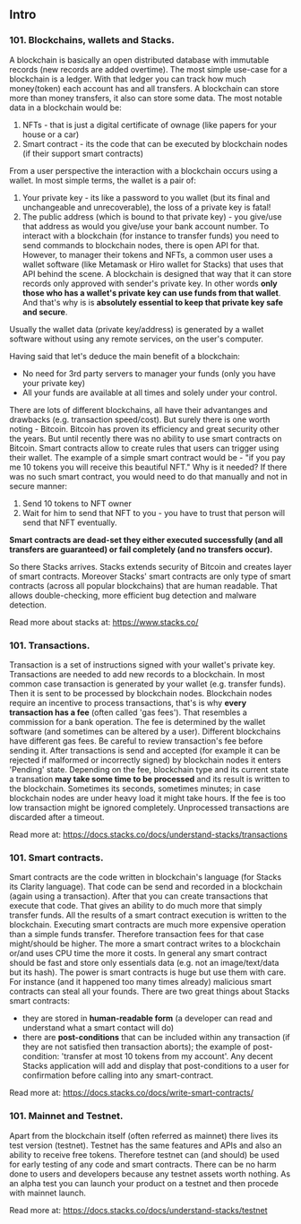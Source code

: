 ## Intro

### 101. Blockchains, wallets and Stacks.

A blockchain is basically an open distributed database with immutable records (new records are added overtime). The most simple use-case for a blockchain is a ledger. With that ledger you can track how much money(token) each account has and all transfers. A blockchain can store more than money transfers, it also can store some data. The most notable data in a blockchain would be:
1) NFTs - that is just a digital certificate of ownage (like papers for your house or a car)
2) Smart contract - its the code that can be executed by blockchain nodes (if their support smart contracts)

From a user perspective the interaction with a blockchain occurs using a wallet. In most simple terms, 
the wallet is a pair of:
1) Your private key - its like a password to you wallet (but its final and unchangeable and unrecoverable), the loss of a private key is fatal!
2) The public address (which is bound to that private key) - you give/use that address as would you give/use your bank account number.
To interact with a blockchain (for instance to transfer funds) you need to send commands to blockchain nodes, there is open API for that.
However, to manager their tokens and NFTs, a common user uses a wallet software (like Metamask or Hiro wallet for Stacks) 
that uses that API behind the scene. 
A blockchain is designed that way that it can store records only approved with sender's private key. In other words **only those who
has a wallet's private key can use funds from that wallet**. And that's why is is **absolutely essential to keep that private key safe and secure**. 

Usually the wallet data (private key/address) is generated by a wallet software without using any remote services, on the user's computer.

Having said that let's deduce the main benefit of a blockchain:
* No need for 3rd party servers to manager your funds (only you have your private key)
* All your funds are available at all times and solely under your control.

There are lots of different blockchains, all have their advantanges and drawbacks (e.g. transaction speed/cost). But surely there is one worth noting - Bitcoin. Bitcoin has proven its efficiency and great security other the years. But until recently there was no ability to use smart contracts on Bitcoin. Smart contracts allow to create rules that users can trigger using their wallet. The example of a simple smart contract would be - "if you pay me 10 tokens you will receive this beautiful NFT." Why is it needed? If there was no such smart contract, you would need to do that manually and not in secure manner:
1) Send 10 tokens to NFT owner
2) Wait for him to send that NFT to you - you have to trust that person will send that NFT eventually.

**Smart contracts are dead-set they either executed successfully (and all transfers are guaranteed) or fail completely (and no transfers occur).**

So there Stacks arrives. Stacks extends security of Bitcoin and creates layer of smart contracts. Moreover Stacks' smart contracts are only type of smart contracts (across all popular blockchains) that are human readable. That allows double-checking, more efficient bug detection and malware detection.

Read more about stacks at: https://www.stacks.co/

### 101. Transactions.

Transaction is a set of instructions signed with your wallet's private key. Transactions are needed to add new records to a blockchain. In most common case transaction is generated by your wallet (e.g. transfer funds). Then it is sent to be processed by blockchain nodes. Blockchain nodes require an incentive to process transactions, that's is why **every transaction has a fee** (often called 'gas fees'). That resembles a commission for a bank operation. The fee is determined by the wallet software (and sometimes can be altered by a user). Different blockchains have different gas fees. Be careful to review transaction's fee before sending it. After transactions is send and accepted (for example it can be rejected if malformed or incorrectly signed) by blockchain nodes it enters 'Pending' state. Depending on the fee, blockchain type and its current state a transation **may take some time to be processed** and its result is written to the blockchain. Sometimes its seconds, sometimes minutes; in case blockchain nodes are under heavy load it might take hours. If the fee is too low transaction might be ignored completely.
Unprocessed transactions are discarded after a timeout.

Read more at: https://docs.stacks.co/docs/understand-stacks/transactions

### 101. Smart contracts.
Smart contracts are the code written in blockchain's language (for Stacks its Clarity language). That code can be send and recorded in a blockchain (again using a transaction). After that you can create transactions that execute that code. That gives an ability to do much more that simply transfer funds. All the results of a smart contract execution is written to the blockchain. Executing smart contracts are much more expensive operation than a simple funds transfer. Therefore transaction fees for that case might/should be higher. The more a smart contract writes to a blockchain or/and uses CPU time the more it costs. In general any smart contract should be fast and store only essentials data (e.g. not an image/text/data but its hash). The power is smart contracts is huge but use them with care. For instance (and it happened too many times already) malicious smart contracts can steal all your founds. There are two great things about Stacks smart contracts:
* they are stored in **human-readable form** (a developer can read and understand what a smart contact will do)
* there are **post-conditions** that can be included within any transaction (if they are not satisfied then transaction aborts);
the example of post-condition: 'transfer at most 10 tokens from my account'. 
Any decent Stacks application will add and display that post-conditions to a user for confirmation before calling into any smart-contract.

Read more at: https://docs.stacks.co/docs/write-smart-contracts/

### 101. Mainnet and Testnet.
Apart from the blockchain itself (often referred as mainnet) there lives its test version (testnet). Testnet has the same features and APIs and also an ability to receive free tokens. Therefore testnet can (and should) be used for early testing of any code and smart contracts. There can be no harm done to users and developers because any testnet assets worth nothing. As an alpha test you can launch your product on a testnet and then procede with mainnet launch.

Read more at: https://docs.stacks.co/docs/understand-stacks/testnet
